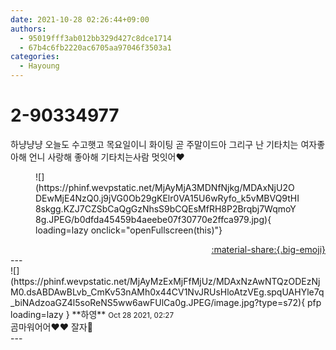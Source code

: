 ```yaml
---
date: 2021-10-28 02:26:44+09:00
authors:
  - 95019fff3ab012bb329d427c8dce1714
  - 67b4c6fb2220ac6705aa97046f3503a1
categories:
  - Hayoung
---
```


# 2-90334977

<div class="post-container" markdown="1">
<div class="content-container md-sidebar__scrollwrap" markdown="1">

하냥냥냥 오늘도 수고햇고 목요일이니 화이팅 곧 주말이드아 그리구 난 기타치는 여자좋아해 언니 사랑해 좋아해 기타치는사람 멋잇어❤
<figure markdown="1">
![](https://phinf.wevpstatic.net/MjAyMjA3MDNfNjkg/MDAxNjU2ODEwMjE4NzQ0.j9jVG0Ob29gKElr0VA15U6wRyfo_k5vMBVQ9tHI8skgg.KZJ7CZSbCaQgGzNhsS9bCQEsMfRH8P2Brqbj7WqmoY8g.JPEG/b0dfda45459b4aeebe07f30770e2ffca979.jpg){ loading=lazy onclick="openFullscreen(this)"}
</figure>


</div>
</div>

<div style="text-align: right;" markdown="1">
<a href="https://weverse.io/fromis9/fanpost/2-90334977" style="text-align: right;">:material-share:{.big-emoji}</a>
</div>
---

<div class="comments-container md-sidebar__scrollwrap" markdown="1">
<div class="comment" markdown="1">
<div class='id-container' markdown="1">
![](https://phinf.wevpstatic.net/MjAyMzExMjFfMjUz/MDAxNzAwNTQzODEzNjM0.dsABDAwBLvb_CmKv53nAMh0x44CV1NvJRUsHloAtzVEg.spqUAHYle7q_biNAdzoaGZ4l5soReNS5ww6awFUlCa0g.JPEG/image.jpg?type=s72){ pfp loading=lazy }
**<span class="artist">하영</span>** <small>Oct 28 2021, 02:27</small><br>
</div>
<div class='comment-body' markdown="1">
곰마워어어♥️♥️ 잘자🌙
</div>
</div>
</div>
---
